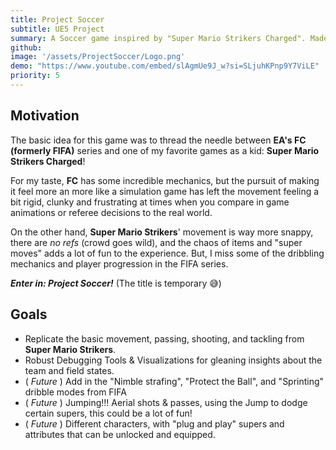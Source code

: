 ```yaml
---
title: Project Soccer
subtitle: UE5 Project
summary: A Soccer game inspired by "Super Mario Strikers Charged". Made in Unreal Engine 5.
github:
image: '/assets/ProjectSoccer/Logo.png'
demo: "https://www.youtube.com/embed/slAgmUe9J_w?si=SLjuhKPnp9Y7ViLE"
priority: 5
---
```

## Motivation
The basic idea for this game was to thread the needle between **EA's FC (formerly FIFA)** series and one of my favorite games as a kid: **Super Mario Strikers Charged**!

For my taste, **FC** has some incredible mechanics, but the pursuit of making it feel more an more like a simulation game has left the movement feeling a bit rigid, clunky and frustrating at times when you compare in game animations or referee decisions to the real world. 

On the other hand, **Super Mario Strikers**' movement is way more snappy, there are *no refs* (crowd goes wild), and the chaos of items and "super moves" adds a lot of fun to the experience. But, I miss some of the dribbling mechanics and player progression in the FIFA series.

***Enter in: Project Soccer!*** (The title is temporary 😅)

## Goals
- Replicate the basic movement, passing, shooting, and tackling from **Super Mario Strikers**.
- Robust Debugging Tools & Visualizations for gleaning insights about the team and field states.
- ( *Future* ) Add in the "Nimble strafing", "Protect the Ball", and "Sprinting" dribble modes from FIFA
- ( *Future* ) Jumping!!! Aerial shots & passes, using the Jump to dodge certain supers, this could be a lot of fun!
- ( *Future* ) Different characters, with "plug and play" supers and attributes that can be unlocked and equipped.